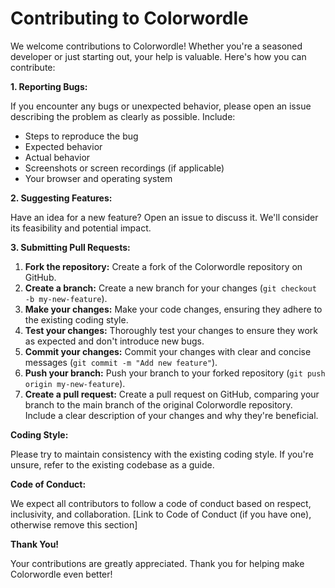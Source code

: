 # Contributing to Colorwordle

We welcome contributions to Colorwordle!  Whether you're a seasoned developer or just starting out, your help is valuable.  Here's how you can contribute:

**1. Reporting Bugs:**

If you encounter any bugs or unexpected behavior, please open an issue describing the problem as clearly as possible.  Include:

*   Steps to reproduce the bug
*   Expected behavior
*   Actual behavior
*   Screenshots or screen recordings (if applicable)
*   Your browser and operating system

**2. Suggesting Features:**

Have an idea for a new feature?  Open an issue to discuss it.  We'll consider its feasibility and potential impact.

**3. Submitting Pull Requests:**

1.  **Fork the repository:** Create a fork of the Colorwordle repository on GitHub.
2.  **Create a branch:** Create a new branch for your changes (`git checkout -b my-new-feature`).
3.  **Make your changes:**  Make your code changes, ensuring they adhere to the existing coding style.
4.  **Test your changes:** Thoroughly test your changes to ensure they work as expected and don't introduce new bugs.
5.  **Commit your changes:** Commit your changes with clear and concise messages (`git commit -m "Add new feature"`).
6.  **Push your branch:** Push your branch to your forked repository (`git push origin my-new-feature`).
7.  **Create a pull request:** Create a pull request on GitHub, comparing your branch to the main branch of the original Colorwordle repository.  Include a clear description of your changes and why they're beneficial.

**Coding Style:**

Please try to maintain consistency with the existing coding style.  If you're unsure, refer to the existing codebase as a guide.

**Code of Conduct:**

We expect all contributors to follow a code of conduct based on respect, inclusivity, and collaboration.  [Link to Code of Conduct (if you have one), otherwise remove this section]

**Thank You!**

Your contributions are greatly appreciated. Thank you for helping make Colorwordle even better!
